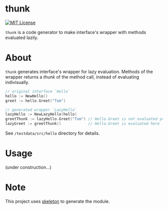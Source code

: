 # thunk
[![MIT License](https://img.shields.io/badge/license-MIT-blue.svg?style=flat)](LICENSE)

`thunk` is a code generator to make interface's wrapper with methods evaluated lazily.

# About

`thunk` generates interface's wrapper for lazy evaluation.
Methods of the wrapper returns a *thunk* of the method call, instead of evaluating indivisually.

```go
// original interface `Hello`
hello := NewHello()
greet := hello.Greet("Tom")

// generated wrapper `LazyHello`
lazyHello := NewLazyHello(hello)
greetThunk := lazyHello.Greet("Tom") // Hello.Greet is not evaluated yet!
lazyGreet := greetThunk()            // Hello.Greet is evaluated here
```

See `/testdata/src/hello` directory for details.

# Usage

(under construction...)

# Note

This project uses [skeleton](https://github.com/gostaticanalysis/skeleton) to generate the module.
